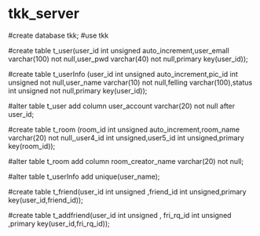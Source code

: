# tkk_server

#create database tkk;
#use tkk

#create table t_user(user_id int unsigned auto_increment,user_emall varchar(100) not null,user_pwd varchar(40) not null,primary key(user_id));

#create table t_userInfo (user_id int unsigned auto_increment,pic_id int unsigned not null,user_name varchar(10) not null,felling varchar(100),status int unsigned not null,primary key(user_id));

#alter table t_user add column user_account varchar(20) not null after user_id;

#create table t_room (room_id int unsigned auto_increment,room_name varchar(20) not null,,user4_id int unsigned,user5_id int unsigned,primary key(room_id));

#alter table t_room add column room_creator_name varchar(20) not null;

#alter table t_userInfo add unique(user_name);

#create table t_friend(user_id int unsigned ,friend_id int unsigned,primary key(user_id,friend_id));

#create table t_addfriend(user_id int unsigned , fri_rq_id int unsigned ,primary key(user_id,fri_rq_id));
